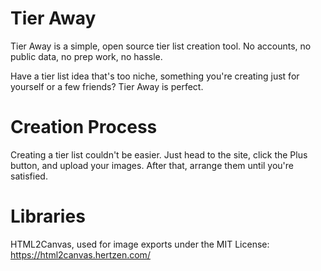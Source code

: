 # Tier Away
Tier Away is a simple, open source tier list creation tool. No accounts, no public data, no prep work, no hassle.

Have a tier list idea that's too niche, something you're creating just for yourself or a few friends? Tier Away is perfect.

# Creation Process
Creating a tier list couldn't be easier. Just head to the site, click the Plus button, and upload your images. After that, arrange them until you're satisfied.

# Libraries
HTML2Canvas, used for image exports under the MIT License: https://html2canvas.hertzen.com/